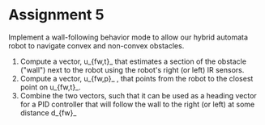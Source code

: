# Assignment 5
Implement a wall-following behavior mode to allow our hybrid automata robot to navigate convex and non-convex obstacles.

1. Compute a vector, u_{fw,t}_ that estimates a section of the obstacle ("wall") next to the robot using the robot's right (or left) IR sensors.
2. Compute a vector, u_{fw,p}_ , that points from the robot to the closest point on u_{fw,t}_.
3. Combine the two vectors, such that it can be used as a heading vector for a PID controller that will follow the wall to the right (or left) at some distance d_{fw}_
